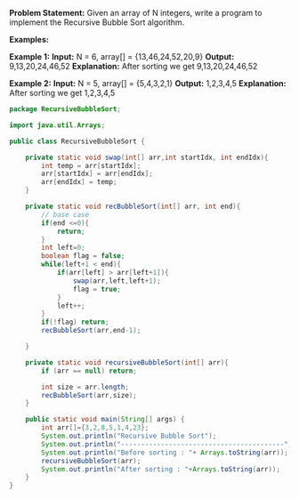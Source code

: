 **Problem Statement:** Given an array of N integers, write a program to implement the Recursive Bubble Sort algorithm.

**Examples:**

**Example 1:**
**Input:** N = 6, array[] = {13,46,24,52,20,9}
**Output:** 9,13,20,24,46,52
**Explanation:** After sorting we get 9,13,20,24,46,52

**Example 2:**
**Input:** N = 5, array[] = {5,4,3,2,1}
**Output:** 1,2,3,4,5
**Explanation:** After sorting we get 1,2,3,4,5

```java
package RecursiveBubbleSort;

import java.util.Arrays;

public class RecursiveBubbleSort {

    private static void swap(int[] arr,int startIdx, int endIdx){
        int temp = arr[startIdx];
        arr[startIdx] = arr[endIdx];
        arr[endIdx] = temp;
    }

    private static void recBubbleSort(int[] arr, int end){
        // base case
        if(end <=0){
            return;
        }
        int left=0;
        boolean flag = false;
        while(left+1 < end){
            if(arr[left] > arr[left+1]){
                swap(arr,left,left+1);
                flag = true;
            }
            left++;
        }
        if(!flag) return;
        recBubbleSort(arr,end-1);

    }

    private static void recursiveBubbleSort(int[] arr){
        if (arr == null) return;

        int size = arr.length;
        recBubbleSort(arr,size);
    }

    public static void main(String[] args) {
        int arr[]={3,2,8,5,1,4,23};
        System.out.println("Recursive Bubble Sort");
        System.out.println("-----------------------------------------");
        System.out.println("Before sorting : "+ Arrays.toString(arr));
        recursiveBubbleSort(arr);
        System.out.println("After sorting : "+Arrays.toString(arr));
    }
}

```